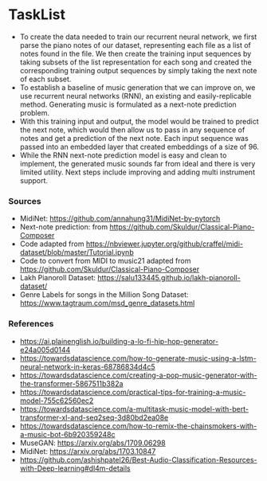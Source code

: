 # TaskList

- To create the data needed to train our recurrent neural network, we first parse the piano notes of our dataset, representing each file as a list of notes found in the file. We then create the training input sequences by taking subsets of the list representation for each song and created the corresponding training output sequences by simply taking the next note of each subset.
- To establish a baseline of music generation that we can improve on, we use recurrent neural networks (RNN), an existing and easily-replicable method. Generating music is formulated as a next-note prediction problem.
- With this training input and output, the model would be trained to predict the next note, which would then allow us to pass in any sequence of notes and get a prediction of the next note. Each input sequence was passed into an embedded layer that created embeddings of a size of 96.
- While the RNN next-note prediction model is easy and clean to implement, the generated music sounds far from ideal and there is very limited utility. Next steps include improving and adding multi instrument support.

### Sources
- MidiNet: https://github.com/annahung31/MidiNet-by-pytorch
- Next-note prediction: from https://github.com/Skuldur/Classical-Piano-Composer
- Code adapted from https://nbviewer.jupyter.org/github/craffel/midi-dataset/blob/master/Tutorial.ipynb
- Code to convert from MIDI to music21 adapted from https://github.com/Skuldur/Classical-Piano-Composer
- Lakh Pianoroll Dataset: https://salu133445.github.io/lakh-pianoroll-dataset/
- Genre Labels for songs in the Million Song Dataset: https://www.tagtraum.com/msd_genre_datasets.html

### References
- https://ai.plainenglish.io/building-a-lo-fi-hip-hop-generator-e24a005d0144
- https://towardsdatascience.com/how-to-generate-music-using-a-lstm-neural-network-in-keras-68786834d4c5
- https://towardsdatascience.com/creating-a-pop-music-generator-with-the-transformer-5867511b382a
- https://towardsdatascience.com/practical-tips-for-training-a-music-model-755c62560ec2
- https://towardsdatascience.com/a-multitask-music-model-with-bert-transformer-xl-and-seq2seq-3d80bd2ea08e
- https://towardsdatascience.com/how-to-remix-the-chainsmokers-with-a-music-bot-6b920359248c
- MuseGAN: https://arxiv.org/abs/1709.06298
- MidiNet: https://arxiv.org/abs/1703.10847
- https://github.com/ashishpatel26/Best-Audio-Classification-Resources-with-Deep-learning#dl4m-details
